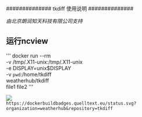 ##############
tkdiff 使用说明
##############

*由北京朗润知天科技有限公司支持*

运行ncview
----------

'''
    docker run  --rm \
                 -v /tmp/.X11-unix:/tmp/.X11-unix \
                 -e DISPLAY=unix$DISPLAY \
                 -v `pwd`:/home/tkdiff \
                 weatherhub/tkdiff \
                 file1 file2
'''

[![](https://dockerbuildbadges.quelltext.eu/status.svg?organization=weatherhub&repository=tkdiff)](https://hub.docker.com/r/weatherhub/tkdiff/builds/)  
`https://dockerbuildbadges.quelltext.eu/status.svg?organization=weatherhub&repository=tkdiff`
